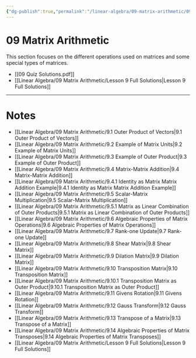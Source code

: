 ```yaml
---
{"dg-publish":true,"permalink":"/linear-algebra/09-matrix-arithmetic/09-matrix-arithmetic/","tags":["MOC"]}
---
```


# 09 Matrix Arithmetic
This section focuses on the different operations used on matrices and some special types of matrices. 

- [[09 Quiz Solutions.pdf]]
- [[Linear Algebra/09 Matrix Arithmetic/Lesson 9 Full Solutions\|Lesson 9 Full Solutions]]

---
# Notes

- [[Linear Algebra/09 Matrix Arithmetic/9.1 Outer Product of Vectors\|9.1 Outer Product of Vectors]]
- [[Linear Algebra/09 Matrix Arithmetic/9.2 Example of Matrix Units\|9.2 Example of Matrix Units]]
- [[Linear Algebra/09 Matrix Arithmetic/9.3 Example of Outer Product\|9.3 Example of Outer Product]]
- [[Linear Algebra/09 Matrix Arithmetic/9.4 Matrix-Matrix Addition\|9.4 Matrix-Matrix Addition]]
- [[Linear Algebra/09 Matrix Arithmetic/9.4.1 Identity as Matrix Matrix Addition Example\|9.4.1 Identity as Matrix Matrix Addition Example]]
- [[Linear Algebra/09 Matrix Arithmetic/9.5 Scalar-Matrix Multiplication\|9.5 Scalar-Matrix Multiplication]]
- [[Linear Algebra/09 Matrix Arithmetic/9.5.1 Matrix as Linear Combination of Outer Products\|9.5.1 Matrix as Linear Combination of Outer Products]]
- [[Linear Algebra/09 Matrix Arithmetic/9.6 Algebraic Properties of Matrix Operations\|9.6 Algebraic Properties of Matrix Operations]]
- [[Linear Algebra/09 Matrix Arithmetic/9.7 Rank-one Update\|9.7 Rank-one Update]]
- [[Linear Algebra/09 Matrix Arithmetic/9.8 Shear Matrix\|9.8 Shear Matrix]]
- [[Linear Algebra/09 Matrix Arithmetic/9.9 Dilation Matrix\|9.9 Dilation Matrix]]
- [[Linear Algebra/09 Matrix Arithmetic/9.10 Transposition Matrix\|9.10 Transposition Matrix]]
- [[Linear Algebra/09 Matrix Arithmetic/9.10.1 Transposition Matrix as Outer Product\|9.10.1 Transposition Matrix as Outer Product]]
- [[Linear Algebra/09 Matrix Arithmetic/9.11 Givens Rotation\|9.11 Givens Rotation]]
- [[Linear Algebra/09 Matrix Arithmetic/9.12 Gauss Transform\|9.12 Gauss Transform]]
- [[Linear Algebra/09 Matrix Arithmetic/9.13 Transpose of a Matrix\|9.13 Transpose of a Matrix]]
- [[Linear Algebra/09 Matrix Arithmetic/9.14 Algebraic Properties of Matrix Transposes\|9.14 Algebraic Properties of Matrix Transposes]]
- [[Linear Algebra/09 Matrix Arithmetic/Lesson 9 Full Solutions\|Lesson 9 Full Solutions]]


